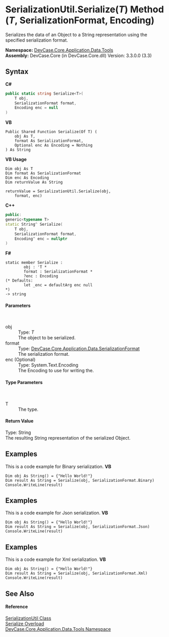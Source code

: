 # SerializationUtil.Serialize(*T*) Method (*T*, SerializationFormat, Encoding)
 

Serializes the data of an Object to a String representation using the specified serialization format.

**Namespace:**&nbsp;<a href="N_DevCase_Core_Application_Data_Tools">DevCase.Core.Application.Data.Tools</a><br />**Assembly:**&nbsp;DevCase.Core (in DevCase.Core.dll) Version: 3.3.0.0 (3.3)

## Syntax

**C#**<br />
``` C#
public static string Serialize<T>(
	T obj,
	SerializationFormat format,
	Encoding enc = null
)

```

**VB**<br />
``` VB
Public Shared Function Serialize(Of T) ( 
	obj As T,
	format As SerializationFormat,
	Optional enc As Encoding = Nothing
) As String
```

**VB Usage**<br />
``` VB Usage
Dim obj As T
Dim format As SerializationFormat
Dim enc As Encoding
Dim returnValue As String

returnValue = SerializationUtil.Serialize(obj, 
	format, enc)
```

**C++**<br />
``` C++
public:
generic<typename T>
static String^ Serialize(
	T obj, 
	SerializationFormat format, 
	Encoding^ enc = nullptr
)
```

**F#**<br />
``` F#
static member Serialize : 
        obj : 'T * 
        format : SerializationFormat * 
        ?enc : Encoding 
(* Defaults:
        let _enc = defaultArg enc null
*)
-> string 

```


#### Parameters
&nbsp;<dl><dt>obj</dt><dd>Type: *T*<br />The object to be serialized.</dd><dt>format</dt><dd>Type: <a href="T_DevCase_Core_Application_Data_SerializationFormat">DevCase.Core.Application.Data.SerializationFormat</a><br />The serialization format.</dd><dt>enc (Optional)</dt><dd>Type: System.Text.Encoding<br />The Encoding to use for writing the.</dd></dl>

#### Type Parameters
&nbsp;<dl><dt>T</dt><dd>The type.</dd></dl>

#### Return Value
Type: String<br />The resulting String representation of the serialized Object.

## Examples
This is a code example for Binary serialization. 
**VB**<br />
``` VB
Dim obj As String() = {"Hello World!"}
Dim result As String = Serialize(obj, SerializationFormat.Binary)
Console.WriteLine(result)
```


## Examples
This is a code example for Json serialization. 
**VB**<br />
``` VB
Dim obj As String() = {"Hello World!"}
Dim result As String = Serialize(obj, SerializationFormat.Json)
Console.WriteLine(result)
```


## Examples
This is a code example for Xml serialization. 
**VB**<br />
``` VB
Dim obj As String() = {"Hello World!"}
Dim result As String = Serialize(obj, SerializationFormat.Xml)
Console.WriteLine(result)
```


## See Also


#### Reference
<a href="T_DevCase_Core_Application_Data_Tools_SerializationUtil">SerializationUtil Class</a><br /><a href="Overload_DevCase_Core_Application_Data_Tools_SerializationUtil_Serialize">Serialize Overload</a><br /><a href="N_DevCase_Core_Application_Data_Tools">DevCase.Core.Application.Data.Tools Namespace</a><br />